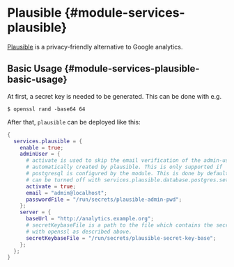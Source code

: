 # Plausible {#module-services-plausible}

[Plausible](https://plausible.io/) is a privacy-friendly alternative to
Google analytics.

## Basic Usage {#module-services-plausible-basic-usage}

At first, a secret key is needed to be generated. This can be done with e.g.
```ShellSession
$ openssl rand -base64 64
```

After that, `plausible` can be deployed like this:
```nix
{
  services.plausible = {
    enable = true;
    adminUser = {
      # activate is used to skip the email verification of the admin-user that's
      # automatically created by plausible. This is only supported if
      # postgresql is configured by the module. This is done by default, but
      # can be turned off with services.plausible.database.postgres.setup.
      activate = true;
      email = "admin@localhost";
      passwordFile = "/run/secrets/plausible-admin-pwd";
    };
    server = {
      baseUrl = "http://analytics.example.org";
      # secretKeybaseFile is a path to the file which contains the secret generated
      # with openssl as described above.
      secretKeybaseFile = "/run/secrets/plausible-secret-key-base";
    };
  };
}
```

